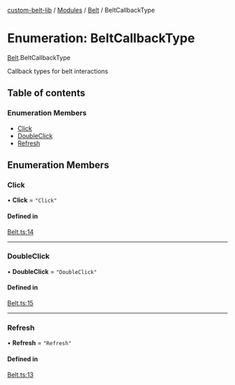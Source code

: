 [custom-belt-lib](../README.md) / [Modules](../modules.md) / [Belt](../modules/Belt.md) / BeltCallbackType

# Enumeration: BeltCallbackType

[Belt](../modules/Belt.md).BeltCallbackType

Callback types for belt interactions

## Table of contents

### Enumeration Members

- [Click](Belt.BeltCallbackType.md#click)
- [DoubleClick](Belt.BeltCallbackType.md#doubleclick)
- [Refresh](Belt.BeltCallbackType.md#refresh)

## Enumeration Members

### Click

• **Click** = ``"Click"``

#### Defined in

[Belt.ts:14](https://github.com/jeffholst/custom-belt/blob/d7c3591/packages/custom-belt-lib/src/Belt.ts#L14)

___

### DoubleClick

• **DoubleClick** = ``"DoubleClick"``

#### Defined in

[Belt.ts:15](https://github.com/jeffholst/custom-belt/blob/d7c3591/packages/custom-belt-lib/src/Belt.ts#L15)

___

### Refresh

• **Refresh** = ``"Refresh"``

#### Defined in

[Belt.ts:13](https://github.com/jeffholst/custom-belt/blob/d7c3591/packages/custom-belt-lib/src/Belt.ts#L13)
